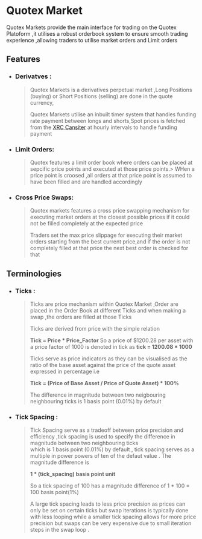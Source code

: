 # **Quotex Market**

Quotex Markets provide the main interface for trading on the Quotex Platoform ,it utilises a robust orderbook system to ensure smooth trading experience ,allowing traders to utilise market orders and Limit orders

## **Features**

+ ### **Derivatves** :

   > Quotex Markets is a derivatives perpetual market ,Long Positions (buying) or Short Positions (selling) are done in the quote currency,
   >
   > Quotex Markets utilise an inbuilt timer system that handles funding rate payment between longs and shorts,Spot prices is fetched from the [XRC Cansiter](https://internetcomputer.org/docs/references/system-canisters/xrc) at hourly intervals to handle funding payment

+ ### **Limit Orders**:

   > Quotex features a limit order book where orders can be placed at sepcific price points and executed at those price points.>
   > WHen a price point is croosed ,all orders at that price point is assumed to have been filled and are handled accordingly

+ ### **Cross Price Swaps**:

   > Quotex markets features a cross price swapping mechanism for executing market orders at the closest possible prices if it could not be filled completely at the expected  price
   >
   > Traders set the max price slippage for executing their market orders starting from the best current price,and if the order is not completely filled at that price the next best order is checked for that

## **Terminologies**

+ ### **Ticks** :

   > Ticks are price mechanism within Quotex Market ,Order are placed in the Order Book at different Ticks and when making a swap ,the orders are filled at those Ticks
   >
   > Ticks are derived from price with the simple relation <br>
   >
   > __Tick = Price * Price_Factor__
   > So a price of $1200.28 per asset with a price factor of 1000 is denoted in tick as __tick = 1200.08 * 1000__ 
   >
   > Ticks serve as price indicators as they can be visualised as the ratio of the base asset against the  price of the quote asset expressed in percentage i.e <br>
   >
   > __Tick = (Price of Base Asset / Price of Quote Asset) * 100%__
   >
   > The difference in magnitude between two neigbouring neighbouring ticks is 1 basis point (0.01%) by default

+ ### **Tick Spacing** :

   > Tick Spacing serve as a tradeoff between price precision and efficiency ,tick spacing is used to specify the difference in magnitude between two neighbouring ticks<br>
   > which is 1 basis point (0.01%) by default , tick spacing serves as a multiple in power powers of ten of the defaut value . The magnitude difference is
   >
   > __1 * (tick_spacing) basis point unit__
   >
   > So a tick spacing of 100 has a magnitude difference of 1 * 100 = 100 basis point(1%)<br>
   >
   > A large tick spacing leads to less price precision as prices can only be set on certain ticks but swap iterations is typically done with less looping while a smaller tick spacing allows for more price precision but swaps can be very expensive due to small iteration steps in the swap loop .
